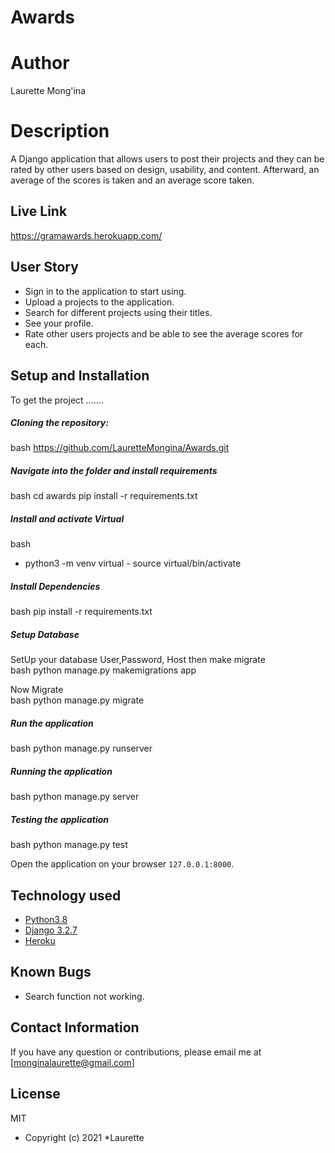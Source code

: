 # Awards

# Author
Laurette Mong'ina 
  
# Description  
A Django application that allows users to post their projects and they can be rated by other users based on design, usability, and content. Afterward, an average of the scores is taken and an average score taken.
##  Live Link  
https://gramawards.herokuapp.com/
  


 
## User Story  
  
* Sign in to the application to start using.  
* Upload a projects to the application. 
* Search for different projects using their titles.  
* See your profile.  
* Rate other users projects and be able to see the average scores for each.  
  

  
## Setup and Installation  
To get the project .......  
  
##### Cloning the repository:  
 bash 
 https://github.com/LauretteMongina/Awards.git

##### Navigate into the folder and install requirements  
 bash 
cd awards
 pip install -r requirements.txt 

##### Install and activate Virtual  
 bash 
- python3 -m venv virtual - source virtual/bin/activate  
  
##### Install Dependencies  
 bash 
 pip install -r requirements.txt 
  
 ##### Setup Database  
  SetUp your database User,Password, Host then make migrate  
 bash 
python manage.py makemigrations app
  
 Now Migrate  
 bash 
 python manage.py migrate 

##### Run the application  
 bash 
 python manage.py runserver 
 
##### Running the application  
 bash 
 python manage.py server 

##### Testing the application  
 bash 
 python manage.py test 

Open the application on your browser `127.0.0.1:8000`.  
  
  
## Technology used  
  
* [Python3.8](https://www.python.org/)  
* [Django 3.2.7](https://docs.djangoproject.com/en/2.2/)  
* [Heroku](https://heroku.com)  
  
  
## Known Bugs  
* Search function not working.
  
## Contact Information   
If you have any question or contributions, please email me at [monginalaurette@gmail.com]  
  
## License 
MIT  
* Copyright (c) 2021 *Laurette